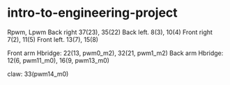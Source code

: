 # intro-to-engineering-project
Rpwm, Lpwm
Back right       37(23), 35(22)
Back left.         8(3), 10(4)
Front right       7(2), 11(5)
Front left.         13(7), 15(8)

Front arm Hbridge: 22(13, pwm0_m2), 32(21, pwm1_m2)
Back arm Hbridge: 12(6, pwm11_m0), 16(9, pwm13_m0)

claw: 33(pwm14_m0)
